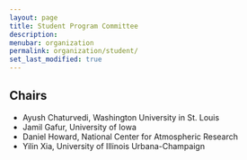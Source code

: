 ```yaml
---
layout: page
title: Student Program Committee
description: 
menubar: organization
permalink: organization/student/
set_last_modified: true
---
```


## Chairs

- Ayush Chaturvedi, Washington University in St. Louis
- Jamil Gafur, University of Iowa
- Daniel Howard, National Center for Atmospheric Research
- Yilin Xia, University of Illinois Urbana-Champaign

